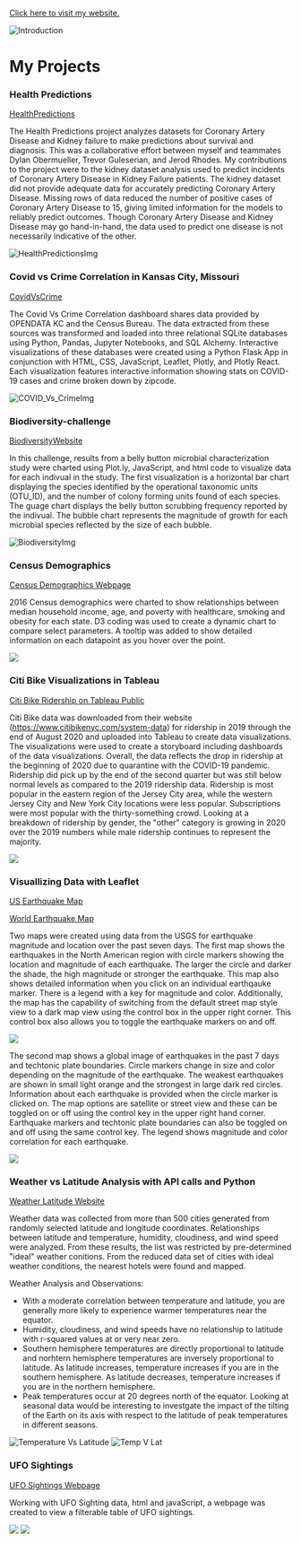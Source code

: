 [Click here to visit my website.](https://carleeyoung.github.io/)

![Introduction](intro.png)


# My Projects

### Health Predictions

[HealthPredictions](https://carleeyoung.github.io/Health-Prediction/templates/index.html)

The Health Predictions project analyzes datasets for Coronary Artery Disease and Kidney failure to make predictions about survival and diagnosis.  This was a collaborative effort between myself and teammates Dylan Obermueller, Trevor Guleserian, and Jerod Rhodes.  My contributions to the project were to the kidney dataset analysis used to predict incidents of Coronary Artery Disease in Kidney Failure patients.  The kidney dataset did not provide adequate data for accurately predicting Coronary Artery Disease.  Missing rows of data reduced the number of positive cases of Coronary Artery Disease to 15, giving limited information for the models to reliably predict outcomes.  Though Coronary Artery Disease and Kidney Disease may go hand-in-hand, the data used to predict one disease is not necessarily indicative of the other.

![HealthPredictionsImg](HealthPredictionsImg.PNG)

### Covid vs Crime Correlation in Kansas City, Missouri

[CovidVsCrime](https://carleeyoung-kc-covid-vs-crime.herokuapp.com/)

The Covid Vs Crime Correlation dashboard shares data provided by OPENDATA KC and the Census Bureau. The data extracted from these sources was transformed and loaded into three relational SQLite databases using Python, Pandas, Jupyter Notebooks, and SQL Alchemy.  Interactive visualizations of these databases were created using a Python Flask App in conjunction with HTML, CSS, JavaScript, Leaflet, Plotly, and Plotly React.  Each visualization features interactive information showing stats on COVID-19 cases and crime broken down by zipcode.  

![COVID_Vs_CrimeImg](COVID_Vs_Crime.png)

### Biodiversity-challenge

[BiodiversityWebsite](https://carleeyoung.github.io/biodiversity-challenge/)

In this challenge, results from a belly button microbial characterization study were charted using Plot.ly, JavaScript, and html code to visualize data for each indivual in the study. The first visualization is a horizontal bar chart displaying the species identified by the operational taxonomic units (OTU_ID), and the number of colony forming units found of each species. The guage chart displays the belly button scrubbing frequency reported by the indivual. The bubble chart represents the magnitude of growth for each microbial species reflected by the size of each bubble.

![BiodiversityImg](2020-08-06-17-03-05.png)

### Census Demographics

[Census Demographics Webpage](https://carleeyoung.github.io/D3-challenge/D3_data_journalism/)

2016 Census demographics were charted to show relationships between median household income, age, and poverty with healthcare, smoking and obesity for each state.  D3 coding was used to
create a dynamic chart to compare select parameters.  A tooltip was added to show detailed
information on each datapoint as you hover over the point.

![](2020-08-14-17-03-34.png)

### Citi Bike Visualizations in Tableau

[Citi Bike Ridership on Tableau Public](https://public.tableau.com/profile/carlee1533#!/vizhome/CitiBike_Analysis_15998401097300/Story1?publish=yes)

Citi Bike data was downloaded from their website (https://www.citibikenyc.com/system-data) for ridership in 2019 through the end of August 2020 and uploaded into Tableau to create data visualizations.  The visualizations were used to create a storyboard including dashboards of the data visualizations.  Overall, the data reflects the drop in ridership at the beginning of 2020 due to quarantine with the COVID-19 pandemic.  Ridership did pick up by the end of the second quarter but was still below normal levels as compared to the 2019 ridership data.  Ridership is most popular in the eastern region of the Jersey City area, while the western Jersey City and New York City locations were less popular.  Subscriptions were most popular with the thirty-something crowd.  Looking at a breakdown of ridership by gender, the "other" category is growing in 2020 over the 2019 numbers while male ridership continues to represent the majority.

![](Tabluea_CitiBike.png)

### Visuallizing Data with Leaflet
[US Earthquake Map](https://carleeyoung.github.io/Leaflet-Challenge/leaflet-Step-1/)

[World Earthquake Map](https://carleeyoung.github.io/Leaflet-Challenge/leaflet-Step-2/)

Two maps were created using data from the USGS for earthquake magnitude and location over the past seven days.
The first map shows the earthquakes in the North American region with circle markers showing the location and 
magnitude of each earthquake.  The larger the circle and darker the shade, the high magnitude or stronger the 
earthquake.  This map also shows detailed information when you click on an individual earthqauke marker.  There
is a legend with a key for magnitude and color.  Additionally, the map has the capability of switching from the
default street map style view to a dark map view using the control box in the upper right corner.  This control
box also allows you to toggle the earthquake markers on and off.

![](2020-08-19-15-57-35.png)

The second map shows a global image of earthquakes in the past 7 days and techtonic plate boundaries.  Circle
markers change in size and color depending on the magnitude of the earthquake.  The weakest earthquakes are 
shown in small light orange and the strongest in large dark red circles.  Information about each earthquake is
provided when the circle marker is clicked on.  The map options are satellite or street view and these can be
toggled on or off using the control key in the upper right hand corner.  Earthquake markers and techtonic plate
boundaries can also be toggled on and off using the same control key.  The legend shows magnitude and color
correlation for each earthquake.  

![](2020-08-19-16-02-39.png)

### Weather vs Latitude Analysis with API calls and Python

[Weather Latitude Website](https://carleeyoung.github.io/Web-Design-Challenge/index.html)

Weather data was collected from more than 500 cities generated from randomly selected latitude and longitude coordinates.  Relationships between latitude and temperature, humidity, cloudiness, and wind speed were analyzed. From these results, the list was restricted by pre-determined "ideal" weather conitions.  From the reduced data set of cities with ideal weather conditions, the nearest hotels were found and mapped.

Weather Analysis and Observations:

* With a moderate correlation between temperature and latitude, you are generally more likely to experience warmer temperatures near the equator.
* Humidity, cloudiness, and wind speeds have no relationship to latitude with r-squared values at or very near zero.
* Southern hemisphere temperatures are directly proportional to latitude and norhtern hemisphere temperatures are inversely proportional to latitude. As latitude increases, temperature increases if you are in the southern hemisphere. As latitude decreases, temperature increases if you are in the northern hemisphere.
* Peak temperatures occur at 20 degrees north of the equator. Looking at seasonal data would be interesting to investgate the impact of the tilting of the Earth on its axis with respect to the latitude of peak temperatures in different seasons.

![Temperature Vs Latitude](MaxTemperature_vs_Lat.png)  ![Temp V Lat](Lat_vs_Temp.png)


### UFO Sightings

[UFO Sightings Webpage](https://carleeyoung.github.io/javascript-challenge/UFO-level-1/)

Working with UFO Sighting data, html and javaScript, a webpage was created to view a filterable table of UFO sightings.

![](2020-08-01-17-09-51.png)
![](2020-08-01-17-11-00.png)
